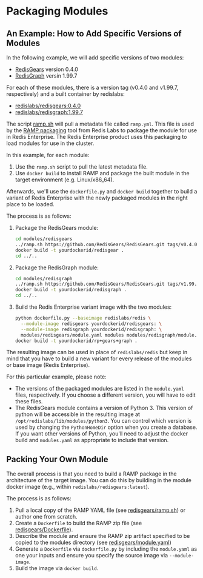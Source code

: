 # Packaging Modules

## An Example: How to Add Specific Versions of Modules

In the following example, we will add specific versions of two modules:

 * [RedisGears](https://github.com/RedisGears/RedisGears) version 0.4.0
 * [RedisGraph](https://github.com/RedisGraph/RedisGraph) versin 1.99.7

For each of these modules, there is a version tag (v0.4.0 and v1.99.7, respectively) and a built container by redislabs:
 * [redislabs/redisgears:0.4.0](https://hub.docker.com/layers/redislabs/redisgears/0.4.0/images/sha256-59dabf459cacf135b833e110396317df23b824ba1fa413a051def3ceb7604da8)
 * [redislabs/redisgraph:1.99.7](https://hub.docker.com/layers/redislabs/redisgraph/1.99.7/images/sha256-7b17e367d5aca8876ffcbfbb5becfa4c6ad37b2d48a06418d9e3f82e3a695761)

The script [ramp.sh](ramp.sh) will pull a metadata file called `ramp.yml`. This file is used by the [RAMP packaging](https://github.com/RedisLabs/RAMP) tool from Redis Labs to package the module for use in
Redis Enterprise. The Redis Enterprise product uses this packaging to load modules for use in the cluster.

In this example, for each module:

 1. Use the `ramp.sh` script to pull the latest metadata file.
 2. Use `docker build` to install RAMP and package the built module in the target environment (e.g. Linux/x86_64).

Afterwards, we'll use the `dockerfile.py` and `docker build` together to build a variant of Redis Enterprise with the newly packaged modules in the right place to be loaded.

The process is as follows:

 1. Package the RedisGears module:

    ```bash
    cd modules/redisgears
    ../ramp.sh https://github.com/RedisGears/RedisGears.git tags/v0.4.0
    docker build -t yourdockerid/redisgear .
    cd ../..
    ```
 1. Package the RedisGraph module:

    ```bash
    cd modules/redisgraph
    ../ramp.sh https://github.com/RedisGears/RedisGears.git tags/v1.99.7
    docker build -t yourdockerid/redisgraph .
    cd ../..
    ```
 1. Build the Redis Enterprise variant image with the two modules:

    ```bash
    python dockerfile.py --baseimage redislabs/redis \
      --module-image redisgears yourdockerid/redisgears: \
      --module-image redisgraph yourdockerid/redisgraph: \
      modules/redisgears/module.yaml modules modules/redisgraph/module.yaml > Dockerfile
    docker build -t yourdockerid/rp+gears+graph .
    ```

The resulting image can be used in place of `redislabs/redis` but keep in mind
that you have to build a new variant for every release of the modules or base
image (Redis Enterprise).

For this particular example, please note:

 * The versions of the packaged modules are listed in the `module.yaml` files,
   respectively. If you choose a different version, you will have to edit these
   files.
 * The RedisGears module contains a version of Python 3. This version of python
   will be accessible in the resulting image at `/opt/redislabs/lib/modules/python3`.
   You can control which version is used by changing the `PythonHomeDir` option
   when you create a database. If you want other versions of Python, you'll need
   to adjust the docker build and `modules.yaml` as appropriate to include that
   version.


## Packing Your Own Module

The overall process is that you need to build a RAMP package in the architecture
of the target image. You can do this by building in the module docker image
(e.g., within `redislabs/redisgears:latest`).

The process is as follows:

 1. Pull a local copy of the RAMP YAML file (see [redisgears/ramp.sh](redisgears/ramp.sh)) or author one from scratch.
 2. Create a `Dockerfile` to build the RAMP zip file (see [redisgears/Dockerfile](redisgears/Dockerfile)).
 3. Describe the module and ensure the RAMP zip artifact specified to be copied to the modules directory (see [redisgears/module.yaml](redisgears/module.yaml))
 4. Generate a `Dockerfile` via `dockerfile.py` by including the `module.yaml` as one your inputs and ensure you specify the source image via `--module-image`.
 5. Build the image via `docker build`.
